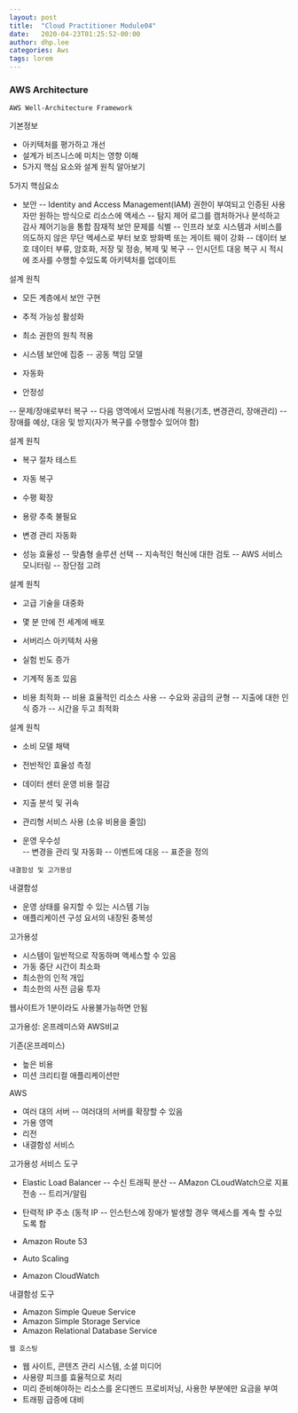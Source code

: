 ```yaml
---
layout: post
title:  "Cloud Practitioner Module04"
date:   2020-04-23T01:25:52-00:00
author: dhp.lee
categories: Aws
tags: lorem
---
```


### AWS Architecture

`AWS Well-Architecture Framework`

기본정보 
- 아키텍처를 평가하고 개선
- 설계가 비즈니스에 미치는 영향 이해
- 5가지 핵심 요소와 설계 원칙 알아보기

5가지 핵심요소
- 보안
-- Identity and Access Management(IAM)
권한이 부여되고 인증된 사용자만 원하는 방식으로 리소스에 액세스
-- 탐지 제어
로그를 캠처하거나 분석하고 감사 제어기능을 통합
잠재적 보안 문제를 식별
-- 인프라 보호
시스템과 서비스를 의도하지 않은 무단 엑세스로 부터 보호
방화벽 또는 게이트 웨이 강화
-- 데이터 보호
데이터 부류, 암호화, 저장 및 정송, 복제 및 복구
-- 인시던트 대응
복구 시 적시에 조사를 수행할 수있도록 아키텍처를 업데이트

설계 원칙
- 모든 계층에서 보안 구현
- 추적 가능성 활성화
- 최소 권한의 원칙 적용
- 시스템 보안에 집중
-- 공동 책임 모델 
- 자동화

- 안정성

-- 문제/장애로부터 복구
-- 다음 영역에서 모범사례 적용(기초, 변경관리, 장애관리)
-- 장애를 예상, 대응 및 방지(자가 복구를 수행할수 있어야 함)

설계 원칙
- 복구 절차 테스트
- 자동 복구
- 수평 확장
- 용량 추축 불필요
- 변경 관리 자동화

- 성능 효율성
-- 맞춤형 솔루션 선택
-- 지속적인 혁신에 대한 검토
-- AWS 서비스 모니터링
-- 장단점 고려

설계 원칙
- 고급 기술을 대중화
- 몇 분 만에 전 세계에 배포
- 서버리스 아키텍처 사용
- 실험 빈도 증가
- 기계적 동조 있음

- 비용 최적화
-- 비용 효율적인 리소스 사용
-- 수요와 공급의 균형
-- 지출에 대한 인식 증가
-- 시간을 두고 최적화

설계 원칙
- 소비 모델 채택
- 전반적인 효율성 측정
- 데이터 센터 운영 비용 절감
- 지출 분석 및 귀속
- 관리형 서비스 사용 (소유 비용을 줄임)

- 운영 우수성  
-- 변경을 관리 및 자동화
-- 이벤트에 대응
-- 표준을 정의

`내결함성 및 고가용성`

내결함성
- 운영 상태를 유지할 수 있는 시스템 기능
- 애플리케이션 구성 요서의 내장된 중복성 

고가용성
- 시스템이 일반적으로 작동하며 액세스할 수 있음
- 가동 중단 시간이 최소화
- 최소한의 인적 개입
- 최소한의 사전 금융 투자

웹사이트가 1분이라도 사용불가능하면 안됨

고가용성: 온프레미스와 AWS비교

기존(온프레미스)
- 높은 비용
- 미션 크리티컬 애플리케이션만

AWS
- 여러 대의 서버
-- 여러대의 서버를 확장할 수 있음
- 가용 영역
- 리전
- 내결함성 서비스

고가용성 서비스 도구
- Elastic Load Balancer
-- 수신 트래픽 분산
-- AMazon CLoudWatch으로 지표 전송
-- 트리거/알림

- 탄력적 IP 주소 (동적 IP
-- 인스턴스에 장애가 발생할 경우 액세스를 계속 할 수있도록 함
- Amazon Route 53
- Auto Scaling
- Amazon CloudWatch

내결함성 도구
- Amazon Simple Queue Service
- Amazon Simple Storage Service
- Amazon Relational Database Service

`웹 호스팅`
- 웹 사이트, 콘텐츠 관리 시스템, 소셜 미디어
- 사용량 피크를 효율적으로 처리
- 미리 준비해야하는 리소스를 온디멘드 프로비저닝, 사용한 부분에만 요금을 부여
- 트래핑 급증에 대비
